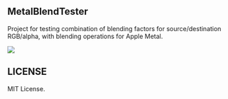 ## MetalBlendTester
Project for testing combination of blending factors for source/destination RGB/alpha, with blending operations for Apple Metal.

<img src="https://qiita-image-store.s3.amazonaws.com/0/65634/884af650-4f84-3a0c-b8c3-7d9ba858bb85.png" />

## LICENSE

MIT License.
